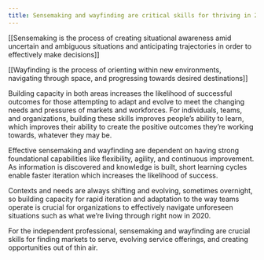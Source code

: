 ```yaml
---
title: Sensemaking and wayfinding are critical skills for thriving in 2020 and beyond
---
```

[[Sensemaking is the process of creating situational awareness amid uncertain and ambiguous situations and anticipating trajectories in order to effectively make decisions]]

[[Wayfinding is the process of orienting within new environments, navigating through space, and progressing towards desired destinations]]

Building capacity in both areas increases the likelihood of successful outcomes for those attempting to adapt and evolve to meet the changing needs and pressures of markets and workforces. For individuals, teams, and organizations, building these skills improves people’s ability to learn, which improves their ability to create the positive outcomes they’re working towards, whatever they may be.

Effective sensemaking and wayfinding are dependent on having strong foundational capabilities like flexibility, agility, and continuous improvement. As information is discovered and knowledge is built, short learning cycles enable faster iteration which increases the likelihood of success.

Contexts and needs are always shifting and evolving, sometimes overnight, so building capacity for rapid iteration and adaptation to the way teams operate is crucial for organizations to effectively navigate unforeseen situations such as what we’re living through right now in 2020.

For the independent professional, sensemaking and wayfinding are crucial skills for finding markets to serve, evolving service offerings, and creating opportunities out of thin air.
